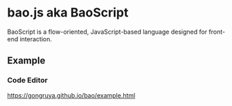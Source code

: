 # bao.js aka BaoScript

BaoScript is a flow-oriented, JavaScript-based language designed for front-end interaction.

## Example
### Code Editor
<https://gongruya.github.io/bao/example.html>

